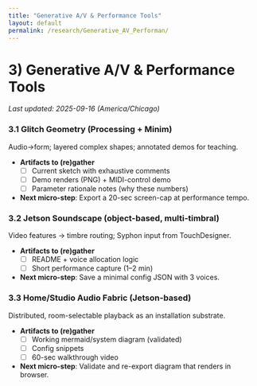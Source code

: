 ```yaml
---
title: "Generative A/V & Performance Tools"
layout: default
permalink: /research/Generative_AV_Performan/
---
```


<!-- Filename: 3_Generative_AV_Performance_Tools.md -->
# 3) Generative A/V & Performance Tools

_Last updated: 2025-09-16 (America/Chicago)_

### 3.1 Glitch Geometry (Processing + Minim)
Audio→form; layered complex shapes; annotated demos for teaching.
- **Artifacts to (re)gather**
  - [ ] Current sketch with exhaustive comments
  - [ ] Demo renders (PNG) + MIDI-control demo
  - [ ] Parameter rationale notes (why these numbers)
- **Next micro-step**: Export a 20-sec screen-cap at performance tempo.

### 3.2 Jetson Soundscape (object-based, multi-timbral)
Video features → timbre routing; Syphon input from TouchDesigner.
- **Artifacts to (re)gather**
  - [ ] README + voice allocation logic
  - [ ] Short performance capture (1–2 min)
- **Next micro-step**: Save a minimal config JSON with 3 voices.

### 3.3 Home/Studio Audio Fabric (Jetson-based)
Distributed, room-selectable playback as an installation substrate.
- **Artifacts to (re)gather**
  - [ ] Working mermaid/system diagram (validated)
  - [ ] Config snippets
  - [ ] 60-sec walkthrough video
- **Next micro-step**: Validate and re-export diagram that renders in browser.